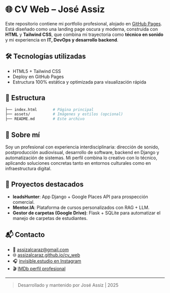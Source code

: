 # 🌐 CV Web – José Assiz

Este repositorio contiene mi portfolio profesional, alojado en [GitHub Pages](https://assizalcaraz.github.io/cv_web). Está diseñado como una landing page oscura y moderna, construida con **HTML** y **Tailwind CSS**, que combina mi trayectoria como **técnico en sonido** y mi experiencia en **IT, DevOps y desarrollo backend**.

## 🛠 Tecnologías utilizadas

- HTML5 + Tailwind CSS
- Deploy en GitHub Pages
- Estructura 100% estática y optimizada para visualización rápida

## 📁 Estructura

```bash
├── index.html       # Página principal
├── assets/          # Imágenes y estilos (opcional)
├── README.md        # Este archivo
```

## 🧠 Sobre mí

Soy un profesional con experiencia interdisciplinaria: dirección de sonido, postproducción audiovisual, desarrollo de software, backend en Django y automatización de sistemas. Mi perfil combina lo creativo con lo técnico, aplicando soluciones concretas tanto en entornos culturales como en infraestructura digital.

## 🚀 Proyectos destacados

- **leadsHunter**: App Django + Google Places API para prospección comercial.
- **Mentor.IA**: Plataforma de cursos personalizados con RAG + LLM.
- **Gestor de carpetas (Google Drive)**: Flask + SQLite para automatizar el manejo de carpetas de estudiantes.

## 📬 Contacto

- 📧 assizalcaraz@gmail.com
- 🌐 [assizalcaraz.github.io/cv_web](https://assizalcaraz.github.io/cv_web)
- 🎧 [invisible.estudio en Instagram](https://www.instagram.com/invisible.estudio/)
- 🎬 [IMDb perfil profesional](https://www.imdb.com/es/name/nm7687037/)

---

> Desarrollado y mantenido por José Assiz | 2025